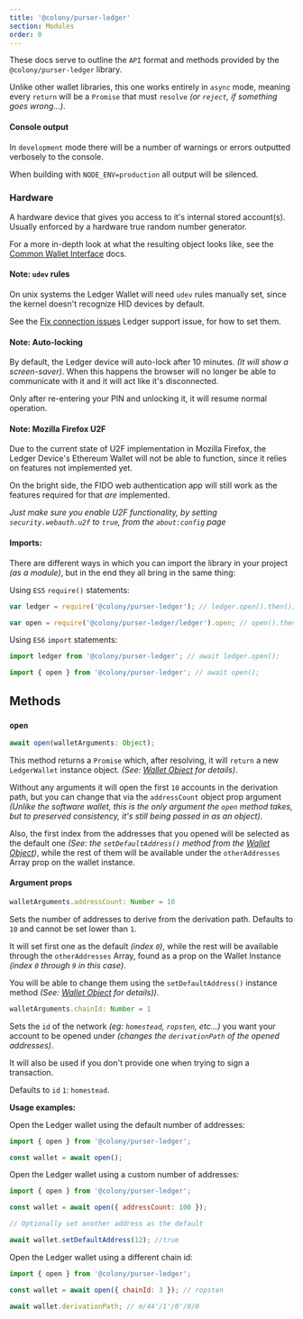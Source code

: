 ```yaml
---
title: '@colony/purser-ledger'
section: Modules
order: 0
---
```


These docs serve to outline the `API` format and methods provided by the `@colony/purser-ledger` library.

Unlike other wallet libraries, this one works entirely in `async` mode, meaning every `return` will be a `Promise` that must `resolve` _(or `reject`, if something goes wrong...)_.

#### Console output

In `development` mode there will be a number of warnings or errors outputted verbosely to the console.

When building with `NODE_ENV=production` all output will be silenced.

### Hardware

A hardware device that gives you access to it's internal stored account(s). Usually enforced by a hardware true random number generator.

For a more in-depth look at what the resulting object looks like, see the [Common Wallet Interface](https://docs.colony.io/purser/interface-common-wallet-interface/) docs.

#### Note: `udev` rules

On unix systems the Ledger Wallet will need `udev` rules manually set, since the kernel doesn't recognize HID devices by default.

See the [Fix connection issues](https://support.ledgerwallet.com/hc/en-us/articles/115005165269-Fix-connection-issues) Ledger support issue, for how to set them.

#### Note: Auto-locking

By default, the Ledger device will auto-lock after 10 minutes. _(It will show a screen-saver)_. When this happens the browser will no longer be able to communicate with it and it will act like it's disconnected.

Only after re-entering your PIN and unlocking it, it will resume normal operation.

#### Note: Mozilla Firefox U2F

Due to the current state of U2F implementation in Mozilla Firefox, the Ledger Device's Ethereum Wallet will not be able to function, since it relies on features not implemented yet.

On the bright side, the FIDO web authentication app will still work as the features required for that *are* implemented.

_Just make sure you enable U2F functionality, by setting `security.webauth.u2f` to `true`, from the `about:config` page_

#### Imports:

There are different ways in which you can import the library in your project _(as a module)_, but in the end they all bring in the same thing:

Using `ES5` `require()` statements:
```js
var ledger = require('@colony/purser-ledger'); // ledger.open().then();

var open = require('@colony/purser-ledger/ledger').open; // open().then();
```

Using `ES6` `import` statements:
```js
import ledger from '@colony/purser-ledger'; // await ledger.open();

import { open } from '@colony/purser-ledger'; // await open();
```

## Methods

### `open`

```js
await open(walletArguments: Object);
```

This method returns a `Promise` which, after resolving, it will `return` a new `LedgerWallet` instance object. _(See: [Wallet Object](wallet-object.md) for details)_.

Without any arguments it will open the first `10` accounts in the derivation path, but you can change that via the `addressCount` object prop argument _(Unlike the software wallet, this is the only argument the `open` method takes, but to preserved consistency, it's still being passed in as an object)_.

Also, the first index from the addresses that you opened will be selected as the default one _(See: the `setDefaultAddress()` method from the [Wallet Object](wallet-object.md))_, while the rest of them will be available under the `otherAddresses` Array prop on the wallet instance.

#### Argument props

```js
walletArguments.addressCount: Number = 10
```

Sets the number of addresses to derive from the derivation path. Defaults to `10` and cannot be set lower than `1`.

It will set first one as the default _(index `0`)_, while the rest will be available through the `otherAddresses` Array, found as a prop on the Wallet Instance _(index `0` through `9` in this case)_.

You will be able to change them using the `setDefaultAddress()` instance method _(See: [Wallet Object](wallet-object.md) for details))_.

```js
walletArguments.chainId: Number = 1
```

Sets the `id` of the network _(eg: `homestead`, `ropsten`, etc...)_ you want your account to be opened under _(changes the `derivationPath` of the opened addresses)_.

It will also be used if you don't provide one when trying to sign a transaction.

Defaults to `id` `1`: `homestead`.

**Usage examples:**

Open the Ledger wallet using the default number of addresses:
```js
import { open } from '@colony/purser-ledger';

const wallet = await open();
```

Open the Ledger wallet using a custom number of addresses:
```js
import { open } from '@colony/purser-ledger';

const wallet = await open({ addressCount: 100 });

// Optionally set another address as the default

await wallet.setDefaultAddress(12); //true
```

Open the Ledger wallet using a different chain id:
```js
import { open } from '@colony/purser-ledger';

const wallet = await open({ chainId: 3 }); // ropsten

await wallet.derivationPath; // m/44'/1'/0'/0/0
```
